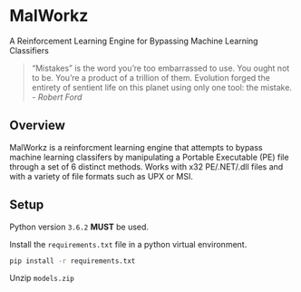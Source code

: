 # MalWorkz
A Reinforcement Learning Engine for Bypassing Machine Learning Classifiers

>“Mistakes” is the word you’re too embarrassed to use. You ought not to be. You’re a product of a trillion of them. Evolution forged the entirety of sentient life on this planet using only one tool: the mistake.\
>\- *Robert Ford* 

## Overview
MalWorkz is a reinforcment learning engine that attempts to bypass machine learning classifers by manipulating a Portable Executable (PE) file through a set of 6 distinct methods.  Works with x32 PE/.NET/.dll files and with a variety of file formats such as UPX or MSI.  

## Setup
Python version `3.6.2` <b>MUST</b> be used.  

Install the `requirements.txt` file in a python virtual environment.
```bash
pip install -r requirements.txt
```

Unzip `models.zip`
